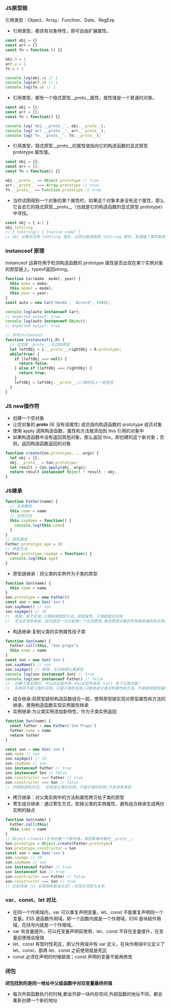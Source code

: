 ### JS原型链
引用类型：Object、Array、Function、Date、RegExp  
+ 引用类型，都具有对象特性，即可自由扩展属性。
```javascript
const obj = {}
const arr = []
const fn = function () {}

obj.a = 1
arr.a = 1
fn.a = 1

console.log(obj.a) // 1
console.log(arr.a) // 1
console.log(fn.a) // 1
```
+ 引用类型，都有一个隐式原型__proto__属性，属性值是一个普通的对象。
```javascript
const obj = {};
const arr = [];
const fn = function() {}

console.log('obj.__proto__', obj.__proto__);
console.log('arr.__proto__', arr.__proto__);
console.log('fn.__proto__', fn.__proto__);
```
+ 引用类型，隐式原型__proto__的属性值指向它的构造函数的显式原型 prototype 属性值。
```javascript
const obj = {};
const arr = [];
const fn = function() {}

obj.__proto__ == Object.prototype // true
arr.__proto__ === Array.prototype // true
fn.__proto__ == Function.prototype // true
```
+ 当你试图得到一个对象的某个属性时，如果这个对象本身没有这个属性，那么它会去它的隐式原型__proto__（也就是它的构造函数的显式原型 prototype）中寻找。  
```javascript
const obj = { a:1 }
obj.toString
// ƒ toString() { [native code] }
// obj 对象并没有 toString 属性，之所以能获取到 toString 属性，是遵循了第四条规则，从它的构造函数 Object 的 prototype 里去获取。
```
### instanceof 原理
instanceof 运算符用于检测构造函数的 prototype 属性是否出现在某个实例对象的原型链上。typeof返回string。  
```javascript
function Car(make, model, year) {
  this.make = make;
  this.model = model;
  this.year = year;
}
const auto = new Car('Honda', 'Accord', 1998);

console.log(auto instanceof Car);
// expected output: true
console.log(auto instanceof Object);
// expected output: true

// 手写instanceof
function instanceof(L,R) {
  // 左边取__proto__,右边取原型
  let leftObj = L.__proto__,rightObj = R.prototype;
  while(true) {
    if (leftObj === null) {
      return false;
    } else if (leftObj === rightObj) {
      return true;
    }
    leftObj = leftObj.__proto__;//继续向上一层查找
  }
}
```
### JS new操作符
+ 创建一个空对象  
+ 让空对象的 __proto__ (IE 没有该属性) 成员指向构造函数的 prototype 成员对象  
+ 使用 apply 调用构造函数，属性和方法被添加到 this 引用的对象中  
+ 如果构造函数中没有返回其他对象，那么返回 this，即创建的这个新对象；否则，返回构造函数返回的对象  
```javascript
function create(Con.prototype, ...args) {
  let obj = {};
  obj.__proto__ = Con.prototype;
  let result = Con.apply(obj, args);
  return result instanceof Object ? result : obj;
}
```
### JS继承
```javascript
function Father(name) {
  // 实例属性
  this.name = name
  // 实例方法
  this.sayName = function() {
    console.log(this.name)
  }
}
// 原型属性
Father.prototype.age = 19
// 原型方法
Father.prototype.sayAge = function() {
  console.log(this.age)
}
```
+ 原型链继承：将父类的实例作为子类的原型
```javascript
function Son(name) {
  this.name = name
}
Son.prototype = new Father()
const son = new Son('son')
son.sayName() // son
son.sayAge() // 19
//  简单，易于实现;父类新增原型方法、原型属性，子类都能访问到
//  无法实现多继承，因为原型一次只能被一个实例更改;来自原型对象的所有属性被所有实例共享;创建子类实例时，无法向父构造函数传参
```
+ 构造继承:复制父类的实例属性给子类
```javascript
function Son(name) {
  Father.call(this, "Son props")
  this.name = name
}
const son = new Son('son')
son.sayName() // son
son.sayAge() // 报错，无法继承父类原型
console.log(son instanceof Son) // true
console.log(son instanceof Father) // false
//  创建子类实例时，可以向父类传参;可以实现多继承（call 多个父类对象）
//  实例并不是父类的实例，只是子类的实例;只能继承父类实例属性和方法，不能继承原型属性和方法
```
+ 组合继承:将原型链和构造函数组合一起，使用原型链实现对原型属性和方法的继承，使用构造函数实现实例属性继承
+ 实例继承:为父类实例添加新特性，作为子类实例返回
```javascript
function Son(name) {
  const father = new Father('Son Props')
  father.name = name
  return father
}

const son = new Son('son')
son.name // son
son.sayAge() // 19
son.sayName // son
son instanceof Father // true
son instanceof Son // false
son.constructor === Father // true
son.constructor === Son // false
// 不限制调用方式;  实例是父类的实例，不是子类的实例;不支持多继承
```
+ 拷贝继承：对父类实例中的方法和属性拷贝给子类的原型
+ 寄生组合继承：通过寄生方式，砍掉父类的实例属性，避免组合继承生成两份实例的缺点
```javascript
function Son(name) {
  Father.call(this)
  this.name = name
}
// Object.create()方法创建一个新对象，指定新建对象的__proto__。
Son.prototype = Object.create(Father.prototype)
Son.prototype.constructor = Son
const son = new Son('son')
son.sayAge // 19
son.sayName // son
son instanceof Father // true
son instanceof Son // true
son.constructor === Father // false
son.constructor === Son // true
// 比较完美（js 实现继承首选方式）;实现方式较为复杂
```
### var、const、let 对比
+ 在同一个作用域内，var 可以重复声明变量，let、const 不能重复声明同一个变量。ES5 是函数作用域，即一个函数内就是一个作用域，ES6 是块级作用域，花括号内就是一个作用域。
+ var 有变量提升，可以在变量声明前使用，let、const 不存在变量提升，在变量前使用会报错
+ let、const 有暂时性死区，即父作用域中有 var 定义，在块作用域中又定义了 let、const，那再 let、const 之前使用就是死区
+ const 必须在声明的时候赋值；const 声明的变量不能再修改
### 闭包
__闭包找到的是同一地址中父级函数中对应变量最终的值__
+ 每次外部函数执行的时候,都会开辟一块内存空间,外部函数的地址不同，都会重新创建一个新的地址





